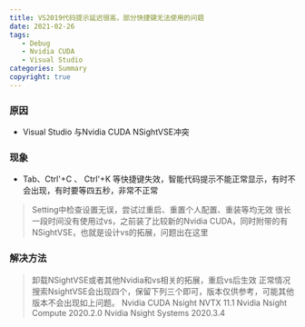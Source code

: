 ```yaml
---
title: VS2019代码提示延迟很高，部分快捷键无法使用的问题
date: 2021-02-26
tags: 
   - Debug
   - Nvidia CUDA
   - Visual Studio
categories: Summary
copyright: true
---
```


### 原因

- Visual Studio 与Nvidia CUDA NSightVSE冲突

### 现象

- Tab、Ctrl'+C 、 Ctrl'+K 等快捷键失效，智能代码提示不能正常显示，有时不会出现，有时要等四五秒，非常不正常

> Setting中检查设置无误，尝试过重启、重置个人配置、重装等均无效
> 很长一段时间没有使用过vs，之前装了比较新的Nvidia CUDA，同时附带的有NSightVSE，也就是设计vs的拓展，问题出在这里

<!--more-->

### 解决方法

> 卸载NSightVSE或者其他Nvidia和vs相关的拓展，重启vs后生效
> 正常情况搜索NsightVSE会出现四个，保留下列三个即可，版本仅供参考，可能其他版本不会出现如上问题。
> Nvidia CUDA Nsight NVTX 11.1
> Nvidia Nsight Compute 2020.2.0
> Nvidia Nsight Systems 2020.3.4
